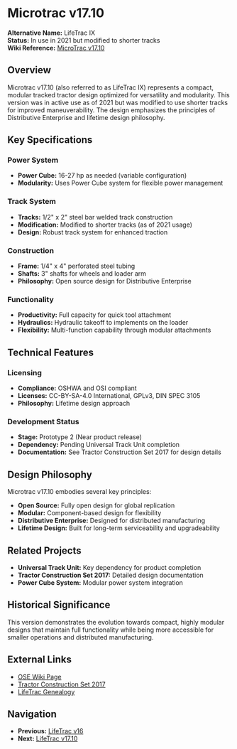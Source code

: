 # Microtrac v17.10

**Alternative Name:** LifeTrac IX  
**Status:** In use in 2021 but modified to shorter tracks  
**Wiki Reference:** [MicroTrac v17.10](https://wiki.opensourceecology.org/wiki/MicroTrac_v17.10)

## Overview

Microtrac v17.10 (also referred to as LifeTrac IX) represents a compact, modular tracked tractor design optimized for versatility and modularity. This version was in active use as of 2021 but was modified to use shorter tracks for improved maneuverability. The design emphasizes the principles of Distributive Enterprise and lifetime design philosophy.

## Key Specifications

### Power System
- **Power Cube:** 16-27 hp as needed (variable configuration)
- **Modularity:** Uses Power Cube system for flexible power management

### Track System
- **Tracks:** 1/2" x 2" steel bar welded track construction
- **Modification:** Modified to shorter tracks (as of 2021 usage)
- **Design:** Robust track system for enhanced traction

### Construction
- **Frame:** 1/4" x 4" perforated steel tubing
- **Shafts:** 3" shafts for wheels and loader arm
- **Philosophy:** Open source design for Distributive Enterprise

### Functionality
- **Productivity:** Full capacity for quick tool attachment
- **Hydraulics:** Hydraulic takeoff to implements on the loader
- **Flexibility:** Multi-function capability through modular attachments

## Technical Features

### Licensing
- **Compliance:** OSHWA and OSI compliant
- **Licenses:** CC-BY-SA-4.0 International, GPLv3, DIN SPEC 3105
- **Philosophy:** Lifetime design approach

### Development Status
- **Stage:** Prototype 2 (Near product release)
- **Dependency:** Pending Universal Track Unit completion
- **Documentation:** See Tractor Construction Set 2017 for design details

## Design Philosophy

Microtrac v17.10 embodies several key principles:
- **Open Source:** Fully open design for global replication
- **Modular:** Component-based design for flexibility
- **Distributive Enterprise:** Designed for distributed manufacturing
- **Lifetime Design:** Built for long-term serviceability and upgradeability

## Related Projects

- **Universal Track Unit:** Key dependency for product completion
- **Tractor Construction Set 2017:** Detailed design documentation
- **Power Cube System:** Modular power system integration

## Historical Significance

This version demonstrates the evolution towards compact, highly modular designs that maintain full functionality while being more accessible for smaller operations and distributed manufacturing.

## External Links

- [OSE Wiki Page](https://wiki.opensourceecology.org/wiki/MicroTrac_v17.10)
- [Tractor Construction Set 2017](https://wiki.opensourceecology.org/wiki/Tractor_Construction_Set_2017)
- [LifeTrac Genealogy](https://wiki.opensourceecology.org/wiki/Lifetrac_Genealogy)

## Navigation

- **Previous:** [LifeTrac v16](../LifeTrac-v16/README.md)
- **Next:** [LifeTrac v17.10](../LifeTrac-v17.10/README.md)